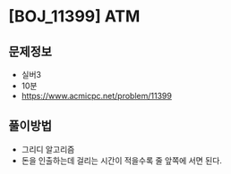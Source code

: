 # [BOJ_11399] ATM

## 문제정보
- 실버3
- 10분
- https://www.acmicpc.net/problem/11399

## 풀이방법
- 그리디 알고리즘
- 돈을 인출하는데 걸리는 시간이 적을수록 줄 앞쪽에 서면 된다.